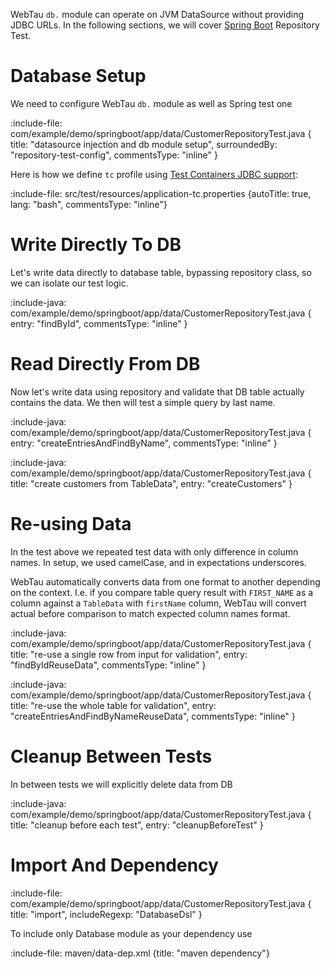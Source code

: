 WebTau `db.` module can operate on JVM DataSource without providing JDBC URLs.
In the following sections, we will cover [Spring Boot](https://spring.io/projects/spring-boot) Repository Test.

# Database Setup

We need to configure WebTau `db.` module as well as Spring test one

:include-file: com/example/demo/springboot/app/data/CustomerRepositoryTest.java {
  title: "datasource injection and db module setup",
  surroundedBy: "repository-test-config",
  commentsType: "inline"
}

Here is how we define `tc` profile using [Test Containers JDBC support](https://www.testcontainers.org/modules/databases/jdbc/):

:include-file: src/test/resources/application-tc.properties {autoTitle: true, lang: "bash", commentsType: "inline"}

# Write Directly To DB 

Let's write data directly to database table, bypassing repository class, so we can isolate our test logic.

:include-java: com/example/demo/springboot/app/data/CustomerRepositoryTest.java {
  entry: "findById",
  commentsType: "inline"
}

# Read Directly From DB

Now let's write data using repository and validate that DB table actually contains the data.
We then will test a simple query by last name.

:include-java: com/example/demo/springboot/app/data/CustomerRepositoryTest.java {
  entry: "createEntriesAndFindByName",
  commentsType: "inline"
}

:include-java: com/example/demo/springboot/app/data/CustomerRepositoryTest.java {
  title: "create customers from TableData",
  entry: "createCustomers"
}

# Re-using Data 

In the test above we repeated test data with only difference in column names. In setup, we used camelCase, and in expectations underscores. 

WebTau automatically converts data from one format to another depending on the context. 
I.e. if you compare table query result with `FIRST_NAME` as a column against a `TableData` with `firstName` column, 
WebTau will convert actual before comparison to match expected column names format.

:include-java: com/example/demo/springboot/app/data/CustomerRepositoryTest.java {
  title: "re-use a single row from input for validation",
  entry: "findByIdReuseData",
  commentsType: "inline"
}

:include-java: com/example/demo/springboot/app/data/CustomerRepositoryTest.java {
  title: "re-use the whole table for validation",
  entry: "createEntriesAndFindByNameReuseData",
  commentsType: "inline"
}

# Cleanup Between Tests

In between tests we will explicitly delete data from DB

:include-java: com/example/demo/springboot/app/data/CustomerRepositoryTest.java {
  title: "cleanup before each test",
  entry: "cleanupBeforeTest"
}

# Import And Dependency

:include-file: com/example/demo/springboot/app/data/CustomerRepositoryTest.java {
  title: "import",
  includeRegexp: "DatabaseDsl"
}

To include only Database module as your dependency use

:include-file: maven/data-dep.xml {title: "maven dependency"}

